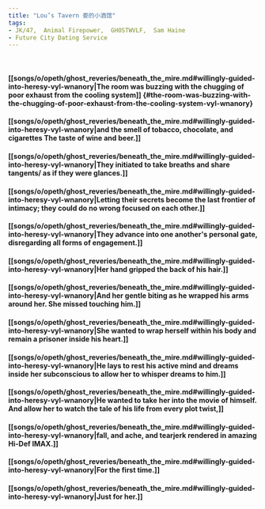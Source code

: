 ```yaml
---
title: "Lou’s Tavern 娄的小酒馆"
tags:
- JK/47,  Animal Firepower,  GHOSTWVLF,  Sam Haine
- Future City Dating Service
---
```

&nbsp;
#### [[songs/o/opeth/ghost_reveries/beneath_the_mire.md#willingly-guided-into-heresy-vyl-wnanory|The room was buzzing with the chugging of poor exhaust from the cooling system]] {#the-room-was-buzzing-with-the-chugging-of-poor-exhaust-from-the-cooling-system-vyl-wnanory}
#### [[songs/o/opeth/ghost_reveries/beneath_the_mire.md#willingly-guided-into-heresy-vyl-wnanory|and the smell of tobacco, chocolate, and cigarettes   The taste of wine and beer.]]
#### [[songs/o/opeth/ghost_reveries/beneath_the_mire.md#willingly-guided-into-heresy-vyl-wnanory|They initiated to take breaths and share tangents/ as if they were glances.]]
#### [[songs/o/opeth/ghost_reveries/beneath_the_mire.md#willingly-guided-into-heresy-vyl-wnanory|Letting their secrets become the last frontier of intimacy; they could do no wrong focused on each other.]]
#### [[songs/o/opeth/ghost_reveries/beneath_the_mire.md#willingly-guided-into-heresy-vyl-wnanory|They advance into one another's personal gate, disregarding all forms of engagement.]]
#### [[songs/o/opeth/ghost_reveries/beneath_the_mire.md#willingly-guided-into-heresy-vyl-wnanory|Her hand gripped the back of his hair.]]
#### [[songs/o/opeth/ghost_reveries/beneath_the_mire.md#willingly-guided-into-heresy-vyl-wnanory|And her gentle biting as he wrapped his arms around her. She missed touching him.]]
#### [[songs/o/opeth/ghost_reveries/beneath_the_mire.md#willingly-guided-into-heresy-vyl-wnanory|She wanted to wrap herself within his body and remain a prisoner inside his heart.]]
#### [[songs/o/opeth/ghost_reveries/beneath_the_mire.md#willingly-guided-into-heresy-vyl-wnanory|He lays to rest his active mind and dreams inside her subconscious to allow her to whisper dreams to him.]]
#### [[songs/o/opeth/ghost_reveries/beneath_the_mire.md#willingly-guided-into-heresy-vyl-wnanory|He wanted to take her into the movie of himself. And allow her to watch the tale of his life from every plot twist,]]
#### [[songs/o/opeth/ghost_reveries/beneath_the_mire.md#willingly-guided-into-heresy-vyl-wnanory|fall, and ache, and tearjerk rendered in amazing Hi-Def IMAX.]]
#### [[songs/o/opeth/ghost_reveries/beneath_the_mire.md#willingly-guided-into-heresy-vyl-wnanory|For the first time.]]
#### [[songs/o/opeth/ghost_reveries/beneath_the_mire.md#willingly-guided-into-heresy-vyl-wnanory|Just for her.]]

